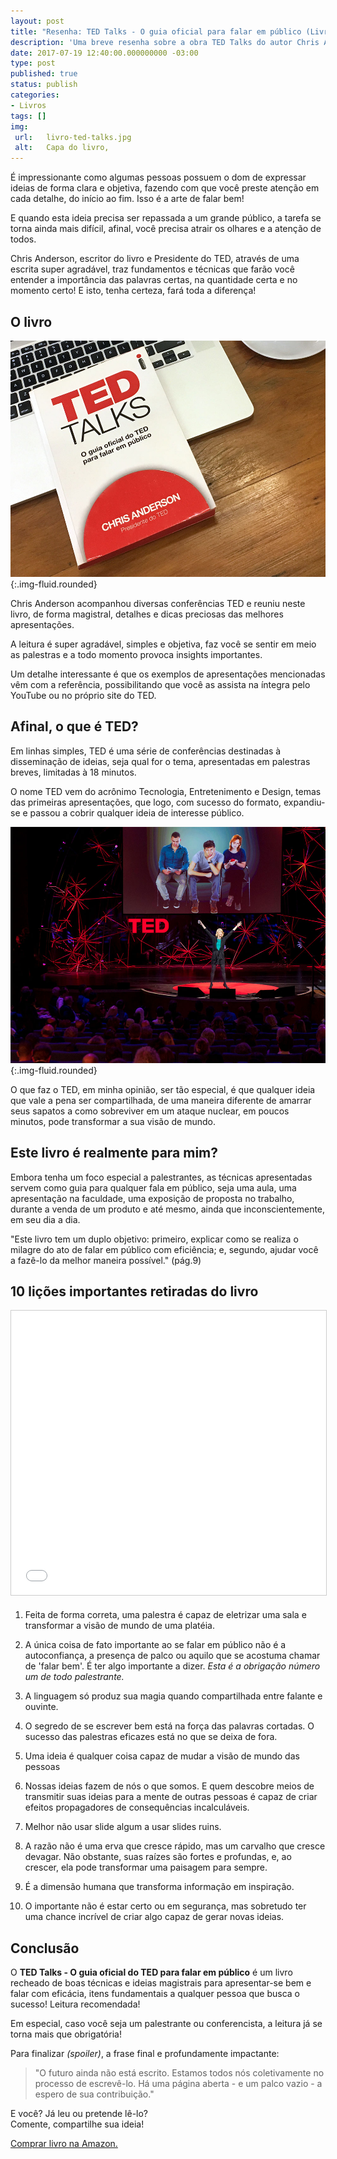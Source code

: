 ```yaml
---
layout: post
title: "Resenha: TED Talks - O guia oficial para falar em público (Livro)"
description: 'Uma breve resenha sobre a obra TED Talks do autor Chris Anderson. Publicado por Thiago Nascimento.'
date: 2017-07-19 12:40:00.000000000 -03:00
type: post
published: true
status: publish
categories:
- Livros
tags: []
img:
 url:	livro-ted-talks.jpg
 alt:	Capa do livro, 
---
```


É impressionante como algumas pessoas possuem o dom de expressar ideias de forma clara e objetiva, fazendo com que você preste atenção em cada detalhe, do início ao fim. Isso é a arte de falar bem!

E quando esta ideia precisa ser repassada a um grande público, a tarefa se torna ainda mais difícil, afinal, você precisa atrair os olhares e a atenção de todos.

Chris Anderson, escritor do livro e Presidente do TED, através de uma escrita super agradável, traz fundamentos e técnicas que farão você entender a importância das palavras certas, na quantidade certa e no momento certo! E isto, tenha certeza, fará toda a diferença!

## O livro

![Livro TED Talks sobre uma mesa com um MacBook e uma xícara de café](/assets/imgs/livro-ted-talks-macbook.jpg){:.img-fluid.rounded}

Chris Anderson acompanhou diversas conferências TED e reuniu neste livro, de forma magistral, detalhes e dicas preciosas das melhores apresentações.

A leitura é super agradável, simples e objetiva, faz você se sentir em meio as palestras e a todo momento provoca insights importantes.

Um detalhe interessante é que os exemplos de apresentações mencionadas vêm com a referência, possibilitando que você as assista na íntegra pelo YouTube ou no próprio site do TED.

## Afinal, o que é TED?


Em linhas simples, TED é uma série de conferências destinadas à disseminação de ideias, seja qual for o tema, apresentadas em palestras breves, limitadas à 18 minutos.

O nome TED vem do acrônimo Tecnologia, Entretenimento e Design, temas das primeiras apresentações, que logo, com sucesso do formato, expandiu-se e passou a cobrir qualquer ideia de interesse público.

![Livro TED Talks sobre uma mesa com um MacBook e uma xícara de café](/assets/imgs/ted-palestra.jpg){:.img-fluid.rounded}

O que faz o TED, em minha opinião, ser tão especial, é que qualquer ideia que vale a pena ser compartilhada, de uma maneira diferente de amarrar seus sapatos a como sobreviver em um ataque nuclear, em poucos minutos, pode transformar a sua visão de mundo.

## Este livro é realmente para mim?

Embora tenha um foco especial a palestrantes, as técnicas apresentadas servem como guia para qualquer fala em público, seja uma aula, uma apresentação na faculdade, uma exposição de proposta no trabalho, durante a venda de um produto e até mesmo, ainda que inconscientemente, em seu dia a dia.

"Este livro tem um duplo objetivo: primeiro, explicar como se realiza o milagre do ato de falar em público com eficiência; e, segundo, ajudar você a fazê-lo da melhor maneira possível." (pág.9)

## 10 lições importantes retiradas do livro

<iframe src="//www.slideshare.net/slideshow/embed_code/key/L76Q1SAx5grdIg" width="100%" height="455px" frameborder="0" marginwidth="0" marginheight="0" scrolling="no" style="border:1px solid #CCC; border-width:1px; margin-bottom:5px; max-width: 100%;" allowfullscreen></iframe>

1. Feita de forma correta, uma palestra é capaz de eletrizar uma sala e transformar a visão de mundo de uma platéia.

2. A única coisa de fato importante ao se falar em público não é a autoconfiança, a presença de palco ou aquilo que se acostuma chamar de 'falar bem'. É ter algo importante a dizer. *Esta é a obrigação número um de todo palestrante.*

3. A linguagem só produz sua magia quando compartilhada entre falante e ouvinte.

4. O segredo de se escrever bem está na força das palavras cortadas. O sucesso das palestras eficazes está no que se deixa de fora.

5. Uma ideia é qualquer coisa capaz de mudar a visão de mundo das pessoas

6. Nossas ideias fazem de nós o que somos. E quem descobre meios de transmitir suas ideias para a mente de outras pessoas é capaz de criar efeitos propagadores de consequências incalculáveis.

7. Melhor não usar slide algum a usar slides ruins.

8. A razão não é uma erva que cresce rápido, mas um carvalho que cresce devagar. Não obstante, suas raízes são fortes e profundas, e, ao crescer, ela pode transformar uma paisagem para sempre.

9. É a dimensão humana que transforma informação em inspiração.

10. O importante não é estar certo ou em segurança, mas sobretudo ter uma chance incrível de criar algo capaz de gerar novas ideias.	

## Conclusão

O **TED Talks - O guia oficial do TED para falar em público** é um livro recheado de boas técnicas e ideias magistrais para apresentar-se bem e falar com eficácia, itens fundamentais a qualquer pessoa que busca o sucesso! Leitura recomendada!

Em especial, caso você seja um palestrante ou conferencista, a leitura já se torna mais que obrigatória!

Para finalizar *(spoiler)*, a frase final e profundamente impactante:

> "O futuro ainda não está escrito. Estamos todos nós coletivamente no processo de escrevê-lo. Há uma página aberta - e um palco vazio - a espero de sua contribuição."

E você? Já leu ou pretende lê-lo?<br>Comente, compartilhe sua ideia!

<a target="_blank" href="https://www.amazon.com.br/gp/product/858057935X/ref=as_li_tl?ie=UTF8&camp=1789&creative=9325&creativeASIN=858057935X&linkCode=as2&tag=thiagonasc-20&linkId=ceb560085dcb14f0a2be8c8e08b35524">Comprar livro na Amazon.</a>